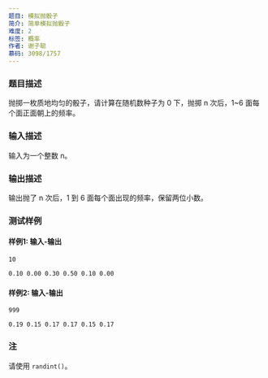 ```yaml
---
题目: 模拟抛骰子
简介: 简单模拟抛骰子
难度: 2
标签: 概率
作者: 谢子聪
慕码: 3098/1757
---
```


### 题目描述

抛掷一枚质地均匀的骰子，请计算在随机数种子为 0 下，抛掷 n 次后，1~6 面每个面正面朝上的频率。

### 输入描述

输入为一个整数 n。

### 输出描述

输出抛了 n 次后，1 到 6 面每个面出现的频率，保留两位小数。

### 测试样例

#### 样例1: 输入-输出

```
10
```

```
0.10 0.00 0.30 0.50 0.10 0.00
```

#### 样例2: 输入-输出

```
999
```

```
0.19 0.15 0.17 0.17 0.15 0.17
```

### 注

请使用 `randint()`。